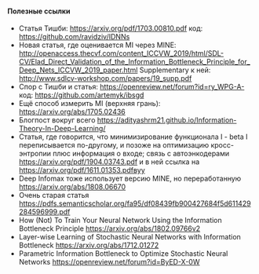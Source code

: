 #### Полезные ссылки

* Статья Тишби: https://arxiv.org/pdf/1703.00810.pdf
  код: https://github.com/ravidziv/IDNNs
* Новая статья, где оценивается MI через MINE: http://openaccess.thecvf.com/content_ICCVW_2019/html/SDL-CV/Elad_Direct_Validation_of_the_Information_Bottleneck_Principle_for_Deep_Nets_ICCVW_2019_paper.html
  Supplementary к ней: http://www.sdlcv-workshop.com/papers/19_supp.pdf
* Спор с Тишби и статья: https://openreview.net/forum?id=ry_WPG-A- 
  код: https://github.com/artemyk/ibsgd
* Ещё способ измерить MI (верхняя грань): https://arxiv.org/abs/1705.02436
* Блогпост вокруг всего https://adityashrm21.github.io/Information-Theory-In-Deep-Learning/
* Статья, где говорится, что минимизирование функционала I - beta I переписывается по-другому, и позоже на оптимизацию кросс-энтропии плюс информация о входе; связь с автоэнкодерами https://arxiv.org/pdf/1904.03743.pdf и в ней ссылка на https://arxiv.org/pdf/1611.01353.pdfвуу
* Deep Infomax тоже использует версию MINE, но переработанную https://arxiv.org/abs/1808.06670
* Очень старая статья https://pdfs.semanticscholar.org/fa95/df08439fb900427684f5d611429284596999.pdf
* How (Not) To Train Your Neural Network Using the Information Bottleneck Principle https://arxiv.org/abs/1802.09766v2
* Layer-wise Learning of Stochastic Neural Networks with Information Bottleneck https://arxiv.org/abs/1712.01272
* Parametric Information Bottleneck to Optimize Stochastic Neural Networks https://openreview.net/forum?id=ByED-X-0W